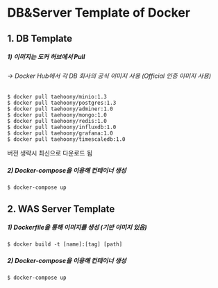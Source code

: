 # DB&Server Template of Docker 

## 1. DB Template

##### 1) 이미지는 도커 허브에서 Pull
######  → Docker Hub에서 각 DB 회사의 공식 이미지 사용 (Official 인증 이미지 사용)
    $ docker pull taehoony/minio:1.3
    $ docker pull taehoony/postgres:1.3
    $ docker pull taehoony/adminer:1.0
    $ docker pull taehoony/mongo:1.0
    $ docker pull taehoony/redis:1.0
    $ docker pull taehoony/influxdb:1.0
    $ docker pull taehoony/grafana:1.0
    $ docker pull taehoony/timescaledb:1.0

버전 생략시 최신으로 다운로드 됨

##### 2) Docker-compose을 이용해 컨테이너 생성
    $ docker-compose up
    
## 2. WAS Server Template

##### 1) Dockerfile을 통해 이미지를 생성 (기반 이미지 있음)
    $ docker build -t [name]:[tag] [path]
    
##### 2) Docker-compose을 이용해 컨테이너 생성
    $ docker-compose up
